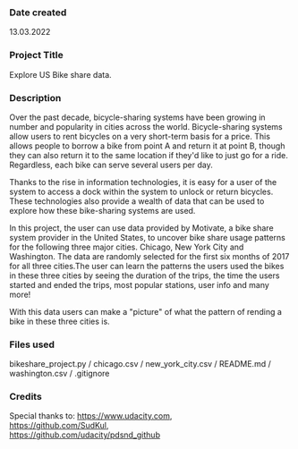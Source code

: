 ### Date created
13.03.2022

### Project Title
Explore US Bike share data.

### Description
Over the past decade, bicycle-sharing systems have been growing in number and
popularity in cities across the world. Bicycle-sharing systems allow users to
rent bicycles on a very short-term basis for a price. This allows people to
borrow a bike from point A and return it at point B, though they can also return
it to the same location if they'd like to just go for a ride. Regardless, each
bike can serve several users per day.

Thanks to the rise in information technologies, it is easy for a user of the
system to access a dock within the system to unlock or return bicycles. These
technologies also provide a wealth of data that can be used to explore how these
bike-sharing systems are used.

In this project, the user can use data provided by Motivate, a bike share system
provider in the United States, to uncover bike share usage patterns for the
following three major cities. Chicago, New York City and Washington. The data are
randomly selected for the first six months of 2017 for all three cities.The user
can learn the patterns the users used the bikes in these three cities by seeing
the duration of the trips, the time the users started and ended the trips, most
popular stations, user info and many more!

With this data users can make a "picture" of what the pattern of rending a bike
in these three cities is.

### Files used
bikeshare_project.py /
chicago.csv /
new_york_city.csv /
README.md /
washington.csv /
.gitignore

### Credits
Special thanks to:
https://www.udacity.com,  
https://github.com/SudKul,  
https://github.com/udacity/pdsnd_github

<!--- Unfortunately not much I could do in this branch --->
